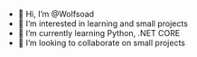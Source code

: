- 👋 Hi, I’m @Wolfsoad
- 👀 I’m interested in learning and small projects
- 🌱 I’m currently learning Python, .NET CORE
- 💞️ I’m looking to collaborate on small projects

<!---
Wolfsoad/Wolfsoad is a ✨ special ✨ repository because its `README.md` (this file) appears on your GitHub profile.
You can click the Preview link to take a look at your changes.
--->
